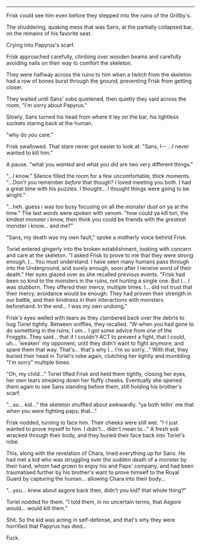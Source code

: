******

Frisk could see him even before they stepped into the ruins of the Grillby's.

The shuddering, quaking mess that was Sans, at the partially collapsed bar, on the remains of his favorite seat.

Crying into Papyrus's scarf.

Frisk approached carefully, climbing over wooden beams and carefully avoiding nails on their way to comfort the skeleton.

They were halfway across the ruins to him when a twitch from the skeleton had a row of bones burst through the ground, preventing Frisk from getting closer.

They waited until Sans' sobs quietened, then quietly they said across the room, "I'm sorry about Papyrus."

Slowly, Sans turned his head from where it lay on the bar, his lightless sockets staring back at the human.

"why do *you* care."

Frisk swallowed. That stare never got easier to look at. "Sans, I-- ...I never wanted to kill him."

A pause. "what you *wanted* and what you *did* are two very different things."

"...I know." Silence filled the room for a few uncomfortable, thick moments. "...Don't you remember *before* that though? I loved meeting you both. I had a great time with his puzzles. I thought... I thought things were going to be alright."

"...heh. guess i was too busy focusing on all the *monster dust* on ya at the time." The last words were spoken with venom. "how could ya kill tori, the kindest monster i know, then think you could be friends with the *greatest* monster i know... and me?"

"Sans, my death was my own fault," spoke a motherly voice behind Frisk.

Toriel entered gingerly into the broken establishment, looking with concern and care at the skeleton. "I asked Frisk to prove to me that they were strong enough. I... You must understand. I have seen many humans pass through into the Underground, and surely enough, soon after I receive word of their death." Her eyes glazed over as she recalled previous events. "Frisk had been so kind to the monsters in the ruins, not hurting a single one. But I... I was stubborn. They offered their mercy, multiple times. I... did not trust that their mercy, avoidance would be enough. They had proven their strength in our battle, and their kindness in their interactions with monsters beforehand. In the end... I was my own undoing."


Frisk's eyes welled with tears as they clambered back over the debris to hug Toriel tightly. Between sniffles, they recalled. "W-when you had gone to do something in the ruins, I um... I got some advice from one of the Froggits. They said... that if I couldn't ACT to prevent a fight, that I could, uh... 'weaken' my opponent, until they didn't want to fight anymore, and spare them that way. That's... that's why I... I'm so sorry..." With that, they buried their head in Toriel's robe again, clutching her tightly and mumbling "I'm sorry" multiple times.

"Oh, my child..." Toriel lifted Frisk and held them tightly, closing her eyes, her own tears streaking down her fluffy cheeks. Eventually she opened them again to see Sans standing before them, still holding his brother's scarf.

"...so... kid..." the skeleton shuffled about awkwardly. "ya both tellin' me that when you were fighting paps, that..."

Frisk nodded, turning to face him. Their cheeks were still wet. "I-I just wanted to prove myself to him. I didn't... didn't mean to..." A fresh sob wracked through their body, and they buried their face back into Toriel's robe.

This, along with the revelation of Chara, lined everything up for Sans. He had met a kid who was struggling over the sudden death of a monster by their hand, whom had grown to enjoy his and Paps' company, and had been traumatised further by his brother's want to prove himself to the Royal Guard by capturing the human... allowing Chara into their body...

"...you... knew about asgore back then, didn't you kid? that whole thing?"

Toriel nodded for them. "I told them, in no uncertain terms, that *Asgore* would... would kill them."

Shit. So the kid was acting in self-defense, and that's why they were horrified that Papyrus has died...

Fuck.
